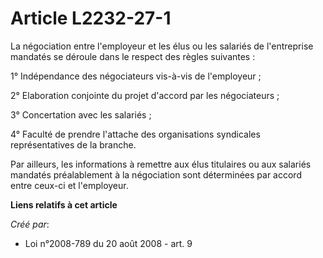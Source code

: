 # Article L2232-27-1

La négociation entre l'employeur et les élus ou les salariés de l'entreprise mandatés se déroule dans le respect des règles
suivantes : 

1° Indépendance des négociateurs vis-à-vis de l'employeur ; 

2° Elaboration conjointe du projet d'accord par les négociateurs ; 

3° Concertation avec les salariés ; 

4° Faculté de prendre l'attache des organisations syndicales représentatives de la branche. 

Par ailleurs, les informations à remettre aux élus titulaires ou aux salariés mandatés préalablement à la négociation sont
déterminées par accord entre ceux-ci et l'employeur.

**Liens relatifs à cet article**

_Créé par_:

  - Loi n°2008-789 du 20 août 2008 - art. 9
